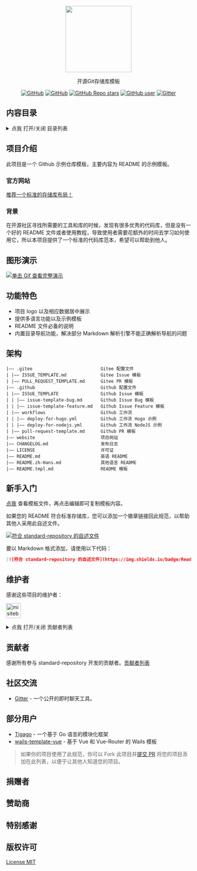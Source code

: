 <p align="center">
  <img src="/img/logo.png" height="180" />
</p>
<p align="center">
  开源Git存储库模板
</p>
<p align="center">
  <a href="https://github.com/misitebao/standard-repository/blob/main/LICENSE"><img alt="GitHub" src="https://img.shields.io/github/license/misitebao/standard-repository?style=flat-square"/></a>
  <a href="https://github.com/misitebao/standard-repository"><img alt="GitHub" src="https://img.shields.io/badge/Readme--Style-standard--repository-brightgreen?style=flat-square"/></a>
  <a href="https://github.com/misitebao/standard-repository"><img alt="GitHub Repo stars" src="https://img.shields.io/github/stars/misitebao/standard-repository?style=flat-square"/></a>
  <a href="https://github.com/misitebao"><img alt="GitHub user" src="https://img.shields.io/badge/author-misitebao-brightgreen?style=flat-square"/></a>
  <a href="https://gitter.im/misitebao/standard-repository"><img alt="Gitter" src="https://img.shields.io/gitter/room/misitebao/standard-repository?style=flat-square&color=4ab494"/></a>
</p>

<span id="nav-2"></span>

## 内容目录

<details>
  <summary>点我 打开/关闭 目录列表</summary>

- [内容目录](#nav-2)
- [项目介绍](#nav-3)
  - [官方网站](#nav-3-1)
  - [背景](#nav-3-2)
- [图形演示](#nav-4)
- [功能特色](#nav-5)
- [架构](#nav-6)
- [新手入门](#nav-7)
- [维护者](#nav-8)
- [贡献者](#nav-9)
- [社区交流](#nav-10)
- [部分用户](#nav-11)
- [发布记录](https://github.com/misitebao/standard-repository/blob/main/CHANGELOG.md)
- [捐赠者](#nav-12)
- [赞助商](#nav-13)
- [特别感谢](#nav-14)
- [版权许可](#nav-15)

</details>

<span id="nav-3"></span>

## 项目介绍

此项目是一个 Github 示例仓库模板，主要内容为 README 的示例模板。

<span id="nav-3-1"></span>

### 官方网站

[推荐一个标准的存储库布局！](https://blog.misitebao.com/posts/%E7%BC%96%E7%A8%8B%E6%8A%80%E6%9C%AF/%E5%A6%82%E4%BD%95%E5%86%99%E5%A5%BD%E5%BC%80%E6%BA%90%E9%A1%B9%E7%9B%AE%E7%9A%84readme-%E8%87%AA%E7%94%A8git%E4%BB%93%E5%BA%93%E6%A8%A1%E6%9D%BF%E5%88%86%E4%BA%AB/)

<span id="nav-3-2"></span>

### 背景

在开源社区寻找所需要的工具和库的时候，发现有很多优秀的代码库，但是没有一个好的 README 文件或者使用教程，导致使用者需要花额外的时间去学习如何使用它，所以本项目提供了一个标准的代码库范本，希望可以帮助到他人。

<span id="nav-4"></span>

## 图形演示

[![单击 Gif 查看完整演示](https://cdn.jsdelivr.net/gh/misitebao/CDN@main/md/template-git-repository-mini.gif)](https://www.bilibili.com/video/BV1d64y1B7pe?share_source=copy_web)

<span id="nav-5"></span>

## 功能特色

- 项目 logo 以及相应数据居中展示
- 提供多语言功能以及示例模板
- README 文件必备的说明
- 内置目录导航功能，解决部分 Markdown 解析引擎不能正确解析导航的问题

<span id="nav-6"></span>

## 架构

```
|—— .gitee                          Gitee 配置文件
| |—— ISSUE_TEMPLATE.md             Gitee Issue 模板
| |—— PULL_REQUEST_TEMPLATE.md      Gitee PR 模板
|—— .github                         Github 配置文件
| |—— ISSUE_TEMPLATE                Github Issue 模板
| | |—— issue-template-bug.md       Github Issue Bug 模板
| | |—— issue-template-feature.md   Github Issue Feature 模板
| |—— workflows                     Github 工作流
| | |—— deploy-for-hugo.yml         Github 工作流 Hugo 示例
| | |—— deploy-for-nodejs.yml       Github 工作流 NodeJS 示例
| |—— pull-request-template.md      Github PR 模板
|—— website                         项目网站
|—— CHANGELOG.md                    发布日志
|—— LICENSE                         许可证
|—— README.md                       英语 README
|—— README.zh-Hans.md               其他语言 README
|—— README.tmpl.md                  README 模板

```

<span id="nav-7"></span>

## 新手入门

[点我](https://github.com/misitebao/standard-repository/blob/main/copy-template/README.zh-Hans.tmpl.md) 查看模板文件，再点击编辑即可复制模板内容。

如果您的 README 符合标准存储库，您可以添加一个徽章链接回此规范，以帮助其他人采用此自述文件。

[![符合 standard-repository 的自述文件](https://img.shields.io/badge/Readme--Style-standard--repository-brightgreen?style=flat-square)](https://github.com/misitebao/standard-repository)

要以 Markdown 格式添加，请使用以下代码：

```markdown
[![符合 standard-repository 的自述文件](https://img.shields.io/badge/Readme--Style-standard--repository-brightgreen?style=flat-square)](https://github.com/misitebao/standard-repository)
```

<span id="nav-8"></span>

## 维护者

感谢这些项目的维护者：

<a href="https://github.com/misitebao"><img src="https://github.com/misitebao.png" width="40" height="40" alt="misitebao" title="misitebao"/></a>

<details>
  <summary>点我 打开/关闭 贡献者列表</summary>

- [米司特包](https://github.com/misitebao) - 项目作者，全栈工程师。

</details>

<span id="nav-9"></span>

## 贡献者

感谢所有参与 standard-repository 开发的贡献者。[贡献者列表](https://github.com/misitebao/standard-repository/graphs/contributors)

<span id="nav-10"></span>

## 社区交流

- [Gitter](https://gitter.im/misitebao/standard-repository) - 一个公开的即时聊天工具。

<span id="nav-11"></span>

## 部分用户

- [Tigago](https://github.com/tigateam/tigago) - 一个基于 Go 语言的模块化框架
- [wails-template-vue](https://github.com/misitebao/wails-template-vue) - 基于 Vue 和 Vue-Router 的 Wails 模板

> 如果你的项目使用了此规范，你可以 Fork 此项目并[提交 PR](https://github.com/misitebao/standard-repository/pulls) 将您的项目添加在此列表，以便于让其他人知道您的项目。

<span id="nav-12"></span>

## 捐赠者

<span id="nav-13"></span>

## 赞助商

<span id="nav-14"></span>

## 特别感谢

<span id="nav-15"></span>

## 版权许可

[License MIT](https://github.com/misitebao/standard-repository/blob/main/LICENSE)
